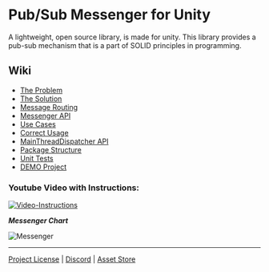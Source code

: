 # Pub/Sub Messenger for Unity

A lightweight, open source library, is made for unity.
This library provides a pub-sub mechanism that is a part of SOLID principles in programming.

## Wiki
* [The Problem](https://github.com/supermax/pubsub/wiki/The-Problem)
* [The Solution](https://github.com/supermax/pubsub/wiki/The-Solution)
* [Message Routing](https://github.com/supermax/pubsub/wiki/Message-Routing)
* [Messenger API](https://github.com/supermax/pubsub/wiki/Messenger-API)
* [Use Cases](https://github.com/supermax/pubsub/wiki/Use-Cases-for-Messenger)
* [Correct Usage](https://github.com/supermax/pubsub/wiki/Correct-Usage-Tips)
* [MainThreadDispatcher API](https://github.com/supermax/pubsub/wiki/MainThreadDispatcher-API)
* [Package Structure](https://github.com/supermax/pubsub/wiki/Package-Structure)
* [Unit Tests](https://github.com/supermax/pubsub/wiki/Unit-Tests)
* [DEMO Project](https://github.com/supermax/pubsub/wiki/DEMO-Project)

### Youtube Video with Instructions:
[![Video-Instructions](http://img.youtube.com/vi/vI0XYKGAZLg/0.jpg)](http://www.youtube.com/watch?v=vI0XYKGAZLg)

***Messenger Chart***

![Messenger](https://raw.githubusercontent.com/wiki/supermax/pubsub/Images/messenger.gif)

***

[Project License](https://github.com/supermax/pubsub/wiki/LICENSE) | [Discord](https://discord.gg/aQpx8a) | [Asset Store](http://u3d.as/1HKn)
